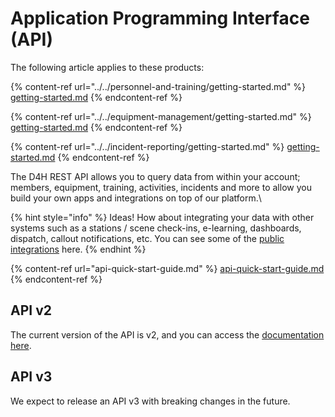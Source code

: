 # Application Programming Interface (API)

The following article applies to these products:

{% content-ref url="../../personnel-and-training/getting-started.md" %}
[getting-started.md](../../personnel-and-training/getting-started.md)
{% endcontent-ref %}

{% content-ref url="../../equipment-management/getting-started.md" %}
[getting-started.md](../../equipment-management/getting-started.md)
{% endcontent-ref %}

{% content-ref url="../../incident-reporting/getting-started.md" %}
[getting-started.md](../../incident-reporting/getting-started.md)
{% endcontent-ref %}

The D4H REST API allows you to query data from within your account; members, equipment, training, activities, incidents and more to allow you build your own apps and integrations on top of our platform.\


{% hint style="info" %}
Ideas! How about integrating your data with other systems such as a stations / scene check-ins, e-learning, dashboards, dispatch, callout notifications, etc. You can see some of the [public integrations](https://d4htechnologies.com/integrations) here. 
{% endhint %}

{% content-ref url="api-quick-start-guide.md" %}
[api-quick-start-guide.md](api-quick-start-guide.md)
{% endcontent-ref %}

## API v2

The current version of the API is v2, and you can access the [documentation here](https://api.d4h.org/v2/documentation#section/Quick-Start).

## API v3

We expect to release an API v3 with breaking changes in the future.
